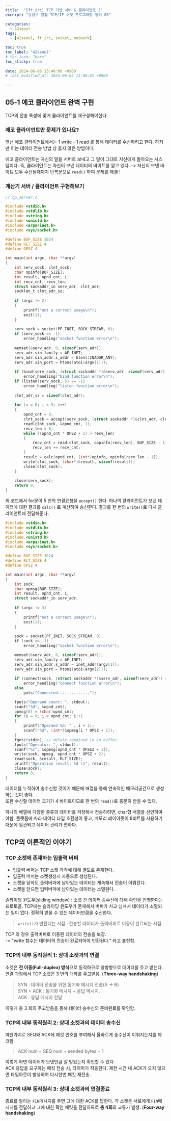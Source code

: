 ```yaml
---
title:  "[ft_irc] TCP 기반 서버 & 클라이언트 2"
excerpt: "윤성우 열혈 TCP/IP 소켓 프로그래밍 챕터 05"

categories:
  - 42seoul
tags:
  - [42seoul, ft_irc, socket, network]

toc: true
toc_label: "42seoul"
# toc_icon: "bars"
toc_sticky: true
 
date: 2024-06-06 13:40:00 +0900
# last_modified_at: 2024-06-05 11:00:01 +0900

---
```



## 05-1 에코 클라이언트 완벽 구현
 TCP의 전송 특성에 맞게 클라이언트를 재구성해야한다.

### 에코 클라이언트만 문제가 있나요?
앞선 에코 클라이언트에서는 1 write - 1 read 를 통해 데이터를 수신하려고 한다. 하지만 이는 데이터 전송 방법 상 옳지 않은 방법이다. 

에코 클라이언트는 자신의 말을 서버로 보내고 그 말이 그대로 자신에게 돌아오는 시스템이다.
즉, 클라이언트는 자신이 보낸 데이터의 바이트를 알고 있다.
-> 자신이 보낸 바이트 모두 수신될때까지 반복문으로 `read()` 하여 문제를 해결 !

### 계산기 서버 / 클라이언트 구현해보기
```c
// op_server.c

#include <stdio.h>
#include <stdlib.h>
#include <string.h>
#include <unistd.h>
#include <arpa/inet.h>
#include <sys/socket.h>

#define BUF_SIZE 1024
#define RLT_SIZE 4
#define OPSZ 4

int main(int argc, char **argv)
{
	int serv_sock, clnt_sock;
	char opinfo[BUF_SIZE];
	int result, opnd_cnt, i;
	int recv_cnt, recv_len;
	struct sockaddr_in serv_adr, clnt_adr;
	socklen_t clnt_adr_sz;
	
	if (argc != 2)
	{
		printf("not a correct usage\n");
		exit(1);
	}
	
	serv_sock = socket(PF_INET, SOCK_STREAM, 0);
	if (serv_sock == -1)
		error_handling("socket function error\n");
	
	memset(&serv_adr, 0, sizeof(serv_adr));
	serv_adr.sin_family = AF_INET;
	serv_adr.sin_addr.s_addr = htonl(INADDR_ANY);
	serv_adr.sin_port = htons(atoi(argv[1]));
	
	if (bind(serv_sock, (struct sockaddr *)&serv_adr, sizeof(serv_adr)) == -1)
		error_handling("bind function error\n");
	if (listen(serv_sock, 5) == -1)
		error_handling("listen function error\n");
	
	clnt_adr_sz = sizeof(clnt_adr);
	
	for (i = 0; i < 5; i++)
	{
		opnd_cnt = 0;
		clnt_sock = accept(serv_sock, (struct sockaddr *)&clnt_adr, clnt_adr_sz);
		read(clnt_sock, &opnd_cnt, 1);
		recv_len = 0;
		while ((opnd_cnt * OPSZ + 1) > recv_len)
		{
			recv_cnt = read(clnt_sock, &opinfo[recv_len], BUF_SIZE - 1);
			recv_len += recv_cnt;
		}
		result = calc(opnd_cnt, (int*)opinfo, opinfo[recv_len - 1]);
		write(clnt_sock, (char*)&result, sizeof(result));
		close(clnt_sock);
	}
	
	close(serv_sock);
	return 0;
}
```

위  코드에서 for문이 5 번의 연결요청을 `accept()` 한다.
하나의 클라이언트가 보낸 데이터에 대한 결과를 `calc()` 로 계산하여 송신한다.
결과를 한 번의 `write()`로 다시 클라이언트에 전달해준다.

```c
#include <stdio.h>
#include <stdlib.h>
#include <string.h>
#include <unistd.h>
#include <arpa/inet.h>
#include <sys/socket.h>

#define BUF_SIZE 1024
#define RLT_SIZE 4
#define OPSZ 4

int main(int argc, char **argv)
{
	int sock;
	char opmsg[BUF_SIZE];
	int result, opnd_cnt, i;
	struct sockaddr_in serv_adr;
	
	if (argc != 3)
	{
		printf("not a correct usage\n");
		exit(1);
	}
	
	sock = socket(PF_INET, SOCK_STREAM, 0);
	if (sock == -1)
		error_handling("socket function error\n");

	memset(&serv_adr, 0, sizeof(serv_adr));
	serv_adr.sin_family = AF_INET;
	serv_adr.sin_addr.s_addr = inet_addr(argv[1]);
	serv_adr.sin_port = htons(atoi(argv[2]));
  
	if (connect(sock, (struct sockaddr *)&serv_adr, sizeof(serv_adr)) == -1)
		error_handling("connect function error\n");
	else
		puts("Connected..............");

	fputs("Operand count: ", stdout);
	scanf("%d", &opnd_cnt);
	opmsg[0] = (char)opnd_cnt;
	for (i = 0; i < opnd_cnt; i++)
	{
		printf("Operand %d: " , i + 1);
		scanf("%d", (int*)&opmsg[i * OPSZ + 1]);
	}
	fgetc(stdin); // delete remained \n in buffer.
	fputs("Operator: ", stdout);
	scanf("%c", &opmsg[opnd_cnt * OPaSZ + 1]);
	write(sock, opmsg, opnd_cnt * OPSZ + 2);
	read(sock, &result, RLT_SIZE);
	printf("Operation result: %d \n", result);
	close(sock);
	return 0;
}
```

 데이터를 누적하여 송수신할 것이기 때문에 배열을 통해 연속적인 메모리공간으로 생성하는 것이 좋다.   
또한 수신할 데이터 크기가 4 바이트이므로 한 번의 `read()`로 충분히 받을 수 있다.   

하나의 배열에 다양한 종류의 데이터를 저장해서 전송하려면, char형 배열을 선언하여야함. 플랫폼에 따라 데이터 타입 호환성이 좋고, 메모리 레이아웃이 8비트를 사용하기 때문에 일관되고 데이터 관리가 편하다.

## TCP의 이론적인 이야기
### TCP 소켓에 존재하는 입출력 버퍼    

- 입출력 버퍼는 TCP 소켓 각각에 대해 별도로 존재한다.
- 입출력 버퍼는 소켓생성시 자동으로 생성된다.
- 소켓을 닫아도 출력버퍼에 남아있는 데이터는 계속해서 전송이 이뤄진다.
- 소켓을 닫으면 입력버퍼에 남아있는 데이터는 소멸된다.

슬라이딩 윈도우(sliding window) : 소켓 간 데이터 송수신에 대해 확인을 진행한다는 프로토콜.
TCP에는 슬라이딩 윈도우가 존재해서 버퍼가 차고 넘쳐서 데이터가 소멸되는 일이 없다. 정확히 받을 수 있는 데이터만큼을 수신한다.

> `write()`가 반환디는 시점
> : 전송할 데이터가 출력버퍼로 이동이 완료되는 시점.    

TCP 의 경우 출력버퍼로 이동된 데이터의 전송을 보장.   
-> "write 함수는 데이터의 전송이 완료되어야 반환된다." 라고 표현함.

### TCP의 내부 동작원리 1: 상대 소켓과의 연결
소켓은 **전 이중(Full-duplex) 방식**으로 동작하므로 양뱡향으로 데이터를 주고 받는다.
연결 과정에서 TCP 소켓은 3 번의 대화를 주고받음. (**Three-way handshaking**)
> SYN : 데이터 전송을 위한 동기화 메시지 전송(A -> B)   
> SYN + ACK : 동기화 메시지 + 응답 메시지.   
> ACK : 응답 메시지 전달

이렇게 총 3 회의 주고받음을 통해 데이터 송수신의 준비완료를 확인함.   

### TCP의 내부 동작원리 2: 상대 소켓과의 데이터 송수신
마찬가지로 SEQ와 ACK에 패킷 번호를 부여해서 올바르게 송수신이 이뤄지는지를 체크함   
> ACK num = SEQ num + sended bytes + 1

이렇게 하면 데이터가 보낸만큼 잘 받았는지 확인할 수 있다.   
ACK 응답을 요구하는 패킷 전송 시, 타이머가 작동한다. 제한 시간 내 ACK가 오지 않으면 타임아웃이 발생하여 다시한번 패킷 재전송.   

### TCP의 내부 동작원리 3: 상대 소켓과의 연결종료

종료를 알리는 `FIN`메시지를 주면 그에 대한 ACK를 답한다.
각 소켓은 서로에게 `FIN`메시지를 전달하고 그에 대한 확인 패킷을 전달하므로 **총 4회**의 교류가 발생. (**Four-way handshaking**)
